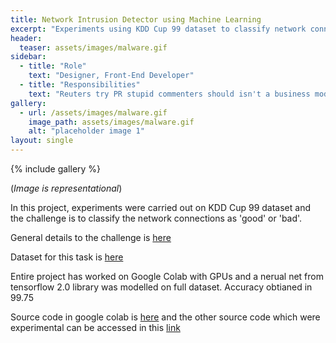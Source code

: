 ```yaml
---
title: Network Intrusion Detector using Machine Learning
excerpt: "Experiments using KDD Cup 99 dataset to classify network connections"
header:
  teaser: assets/images/malware.gif
sidebar:
  - title: "Role"
    text: "Designer, Front-End Developer"
  - title: "Responsibilities"
    text: "Reuters try PR stupid commenters should isn't a business model"
gallery:
  - url: /assets/images/malware.gif
    image_path: assets/images/malware.gif
    alt: "placeholder image 1"
layout: single
---
```

{% include gallery %}

(*Image is representational*)

In this project, experiments were carried out on KDD Cup 99 dataset and the challenge is to classify the network connections as 'good' or 'bad'. 

General details to the challenge is [here](http://kdd.ics.uci.edu/databases/kddcup99/task.html)

Dataset for this task is [here](http://kdd.ics.uci.edu/databases/kddcup99/kddcup99.html)

Entire project has worked on Google Colab with GPUs and a nerual net from tensorflow 2.0 library was modelled on full dataset. Accuracy obtianed in 99.75

Source code in google colab is [here](https://colab.research.google.com/drive/1GrSVUY3rcwYCd-xp5juUjQ9Wbg_9Kq1i) and the other source code which were experimental can be accessed in this [link](https://github.com/rahulrajpl/malware-fine-grained-classification)

